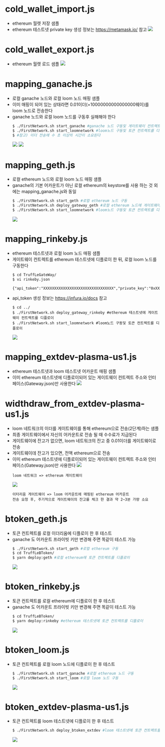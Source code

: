 # cold_wallet_import.js
- ethereum 월렛 저장 샘플
- ethereum 테스트넷 private key 생성 정보는 https://metamask.io/ 참고
  ![](./images/cold_wallet_import.png)

# cold_wallet_export.js
- ethereum 월렛 로드 샘플
  ![](./images/cold_wallet_export.png)

# mapping_ganache.js
- 로컬 ganache 노드와 로컬 loom 노드 매핑 샘플
- 이미 매핑이 되어 있는 상태라면 0.01이더(=10000000000000000웨이)를 loom 노드로 전송한다
- ganache 노드와 로컬 loom 노드를 구동후 실해해야 한다
  ```bash
  $ ./FirstNetwork.sh start_ganache #ganache 노드 구동및 게이트웨이 컨트렉트를 디플로이
  $ ./FirstNetwork.sh start_loomnetwork #loom노드 구동및 토큰 컨트렉트를 디플로이
  $ #참고) 이더 전송에 수 초 이상의 시간이 소요된다
  ```
  ![](./images/mapping_ganache-1.png)
  ![](./images/mapping_ganache-2.png)

# mapping_geth.js
- 로컬 ethereum 노드와 로컬 loom 노드 매핑 샘플
- ganache의 기본 어카운트가 아닌 로컬 ethereum의 keystore를 사용 하는 것 외에는 mapping_ganache.js와 동일
  ```bash
  $ ./FirstNetwork.sh start_geth #로컬 ethereum 노드 구동
  $ ./FirstNetwork.sh deploy_gateway_geth #로컬 ethereum 노드에 게이트웨이 컨트렉트를 디플로이
  $ ./FirstNetwork.sh start_loomnetwork #loom노드 구동및 토큰 컨트렉트를 디플로이
  ```
  ![](./images/mapping_geth.png)

# mapping_rinkeby.js
- ethereum 테스트넷과 로컬 loom 노드 매핑 샘플
- 게이트웨이 컨트렉트를 ethereum 테스트넷에 디플로이 한 뒤, 로컬 loom 노드를 구동한다
  ```bash
  $ cd TruffLeGateWay/
  $ vi rinkeby.json
  ```
  ```
  {"api_token":"XXXXXXXXXXXXXXXXXXXXXXXXXXXXXXXX","private_key":"0xXXXXXXXXXXXXXXXXXXXXXXXXXXXXXXXXXXXXXXXXXXXXXXXXXXXXXXXXXXXXXXXX"}
  ```
- api_token 생성 정보는 https://infura.io/docs 참고
  ```
  $ cd ../
  $ ./FirstNetwork.sh deploy_gateway_rinkeby #ethereum 테스트넷에 게이트웨이 컨트렉트를 디플로이
  $ ./FirstNetwork.sh start_loomnetwork #loom노드 구동및 토큰 컨트렉트를 디플로이
  ```
  ![](./images/mapping_rinkeby.png)

# mapping_extdev-plasma-us1.js
- ethereum 테스트넷과 loom 테스트넷 어카운트 매핑 샘플
- 이미 ethereum 테스트넷에 디플로이되어 있는 게이트웨이 컨트렉트 주소와 인터페이스(Gateway.json)만 사용한다
  ![](./images/mapping_extdev-plasma-us1.png)

# widthdraw_from_extdev-plasma-us1.js
- loom 네트워크의 이더를 게이트웨이를 통해 ethereum으로 전송(2단계)하는 샘플
- 최종 게이트웨이에서 자신의 어카운트로 전송 될 때 수수료가 지급된다
- 게이트웨이에 잔고가 없으면, loom 네트워크의 잔고 중 0.01이더를 게이트웨이로 전송
- 게이트웨이데 잔고가 있으면, 전액 ethereum으로 전송
- 이미 ethereum 테스트넷에 디플로이되어 있는 게이트웨이 컨트렉트 주소와 인터페이스(Gateway.json)만 사용한다
  ![](./images/widthdraw_from_extdev-plasma-us1-1.png)
  ```
  loom 네트워크 => ethereum 게이트웨이
  ```
  ![](./images/widthdraw_from_extdev-plasma-us1-2.png)
  ```
  이터리움 게이트웨이 => loom 어카운트에 매핑된 ethereum 어카운트
  전송 요청 후, 주기적으로 게이트웨이의 잔고를 체크 한 결과 약 2~3분 가량 소요
  ```

# btoken_geth.js
- 토큰 컨트렉트를 로컬 이더리움에 디플로이 한 후 테스트
- ganache 도 어카운트 프라이빗 키만 변경해 주면 똑같이 테스트 가능
  ```bash
  $ ./FirstNetwork.sh start_geth #로컬 ethereum 구동
  $ cd TruffLeBToken/
  $ yarn deploy:geth #로컬 ethereum에 토큰 컨트렉트를 디플로이
  ```
  ![](./images/btoken_geth.png)

# btoken_rinkeby.js
- 토큰 컨트렉트를 로컬 ethereum에 디플로이 한 후 테스트
- ganache 도 어카운트 프라이빗 키만 변경해 주면 똑같이 테스트 가능
  ```bash
  $ cd TruffLeBToken/
  $ yarn deploy:rinkeby #ethereum 테스트넷에 토큰 컨트렉트를 디플로이
  ```
  ![](./images/btoken_rinkeby.png)

# btoken_loom.js
- 토큰 컨트렉트를 로컬 loom 노드에 디플로이 한 후 테스트
  ```bash
  $ ./FirstNetwork.sh start_ganache #로컬 ethereum 노드 구동
  $ ./FirstNetwork.sh start_loom #로컬 loom 노드 구동
  ```
  ![](./images/btoken_loom.png)

# btoken_extdev-plasma-us1.js
- 토큰 컨트렉트를 loom 테스트넷에 디플로이 한 후 테스트
  ```bash
  $ ./FirstNetwork.sh deploy_btoken_extdev #loom 테스트넷에 토큰 컨트렉트를 디플로이
  ```
  ![](./images/btoken_extdev-plasma-us1.png)
